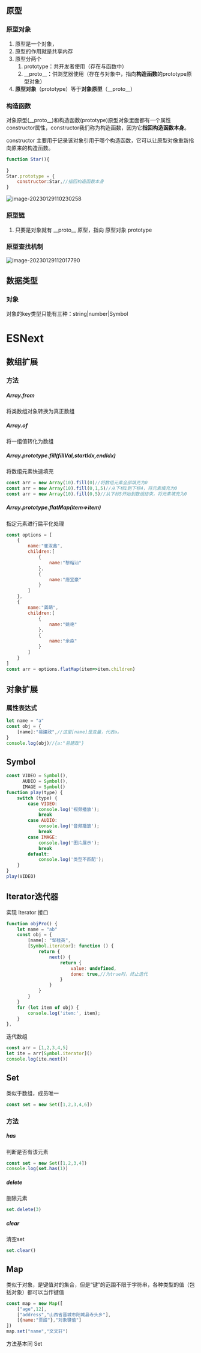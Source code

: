 ## 原型

### 原型对象

1. 原型是一个对象，
2. 原型的作用就是共享内存
3. 原型分两个
   1. prototype：共开发者使用（存在与函数中）
   2. \__proto\_\_：供浏览器使用（存在与对象中，指向**构造函数**的prototype原型对象）
4. **原型对象**（prototype）等于**对象原型**（\_\_proto\_\_）

### 构造函数

对象原型(\_\_proto\_\_)和构造函数(prototype)原型对象里面都有一个属性constructor属性，constructor我们称为构造函数，因为它**指回构造函数本身**。

constructor 主要用于记录该对象引用于哪个构造函数，它可以让原型对像重新指向原来的构造函数。

```js
function Star(){
    
}
Star.prototype = {
    constructor:Star,//指回构造函数本身
}
```



![image-20230129110230258](./2023-Javascript深度学习.assets/image-20230129110230258.png)

### 原型链

1. 只要是对象就有 \_\_proto\_\_ 原型，指向 原型对象 prototype

### 原型查找机制

![image-20230129112017790](./2023-Javascript深度学习.assets/image-20230129112017790.png)

## 数据类型

### 对象

对象的key类型只能有三种：string|number|Symbol

# ESNext

## 数组扩展

### 方法

##### Array.from

将类数组对象转换为真正数组



##### Array.of

将一组值转化为数组



##### Array.prototype.fill(fillVal,startIdx,endIdx)

将数组元素快速填充

```js
const arr = new Array(10).fill(0)//将数组元素全部填充为0
const arr = new Array(10).fill(0,1,5)//从下标1到下标4，将元素填充为0
const arr = new Array(10).fill(0,5)//从下标5开始到数组结束，将元素填充为0
```



##### Array.prototype.flatMap(item=>item)

指定元素进行扁平化处理

```js
const options = [
    {
        name:"崔汝鑫",
        children:[
            {
                name:"黎榕汕"
            },
            {
                name:"唐宜豪"
            }
        ]
    },
    {
        name:"龚萌",
        children:[
            {
                name:"姚艳"
            },
            {
                name:"余淼"
            }
        ]
    }
]
const arr = options.flatMap(item=>item.children)
```





## 对象扩展

### 属性表达式

```js
let name = "a"
const obj = {
    [name]:"易建政",//这里[name]是变量，代表a。
}
console.log(obj)//{a:"易建政"}
```



## Symbol

```js
const VIDEO = Symbol(),
      AUDIO = Symbol(),
      IMAGE = Symbol()
function play(type) {
    switch (type) {
        case VIDEO:
            console.log('视频播放');
            break
        case AUDIO:
            console.log('音频播放');
            break
        case IMAGE:
            console.log('图片展示');
            break
        default:
            console.log('类型不匹配');
    }
}
play(VIDEO)
```



## Iterator迭代器

实现 Iterator 接口

```js
function objPro() {
    let name = "ab"
    const obj = {
        [name]: "邹桂英",
        [Symbol.iterator]: function () {
            return {
                next() {
                    return {
                        value: undefined,
                        done: true,//为true时，终止迭代
                    }
                }
            }
        }
    }
    for (let item of obj) {
        console.log('item:', item);
    }
},
```

迭代数组

```js
const arr = [1,2,3,4,5]
let ite = arr[Symbol.iterator]()
console.log(ite.next())
```



## Set

类似于数组，成员唯一

```js
const set = new Set([1,2,3,4,6])
```

### 方法

##### has

判断是否有该元素

```js
const set = new Set([1,2,3,4])
console.log(set.has(1))
```

##### delete

删除元素

```js
set.delete(3)
```

##### clear

清空set

```js
set.clear()
```





## Map

类似于对象，是键值对的集合，但是“键”的范围不限于字符串，各种类型的值（包括对象）都可以当作键值

```js
const map = new Map([
    ["age",12],
    ["address","山西省晋城市阳城县寺头乡"],
    [{name:"贾甜"},"对象键值"]
])
map.set("name","文文轩")
```

方法基本同 Set

